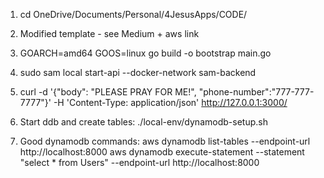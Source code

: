 1. cd OneDrive/Documents/Personal/4JesusApps/CODE/
2. Modified template - see Medium + aws link
3. GOARCH=amd64 GOOS=linux go build -o bootstrap main.go
4. sudo sam local start-api --docker-network sam-backend
5. curl -d '{"body": "PLEASE PRAY FOR ME!", "phone-number":"777-777-7777"}' -H 'Content-Type: application/json' http://127.0.0.1:3000/

1. Start ddb and create tables:
./local-env/dynamodb-setup.sh 

1. Good dynamodb commands:
aws dynamodb list-tables --endpoint-url http://localhost:8000
aws dynamodb execute-statement --statement "select * from Users" --endpoint-url http://localhost:8000